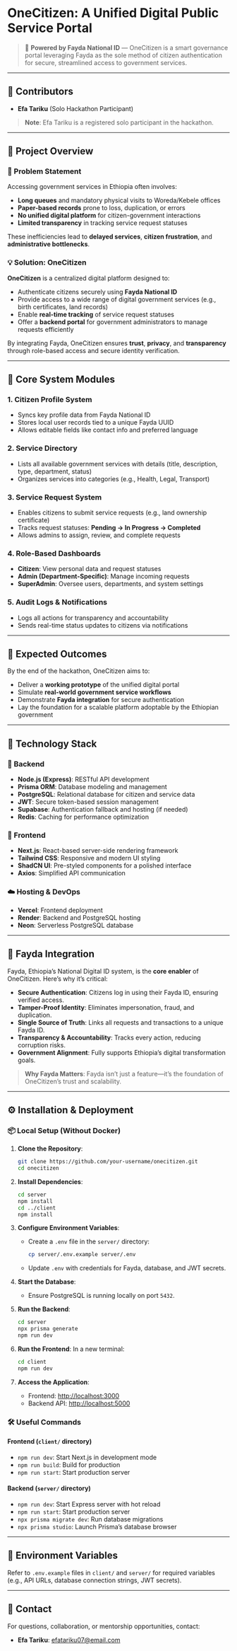 # OneCitizen: A Unified Digital Public Service Portal

> 🚀 **Powered by Fayda National ID** — OneCitizen is a smart governance portal leveraging Fayda as the sole method of citizen authentication for secure, streamlined access to government services.

---

## 👥 Contributors

- **Efa Tariku** (Solo Hackathon Participant)

> **Note**: Efa Tariku is a registered solo participant in the hackathon.

---

## 🧠 Project Overview

### 🚨 Problem Statement

Accessing government services in Ethiopia often involves:
- **Long queues** and mandatory physical visits to Woreda/Kebele offices
- **Paper-based records** prone to loss, duplication, or errors
- **No unified digital platform** for citizen-government interactions
- **Limited transparency** in tracking service request statuses

These inefficiencies lead to **delayed services**, **citizen frustration**, and **administrative bottlenecks**.

### 💡 Solution: OneCitizen

**OneCitizen** is a centralized digital platform designed to:
- Authenticate citizens securely using **Fayda National ID**
- Provide access to a wide range of digital government services (e.g., birth certificates, land records)
- Enable **real-time tracking** of service request statuses
- Offer a **backend portal** for government administrators to manage requests efficiently

By integrating Fayda, OneCitizen ensures **trust**, **privacy**, and **transparency** through role-based access and secure identity verification.

---

## 🔧 Core System Modules

### 1. Citizen Profile System
- Syncs key profile data from Fayda National ID
- Stores local user records tied to a unique Fayda UUID
- Allows editable fields like contact info and preferred language

### 2. Service Directory
- Lists all available government services with details (title, description, type, department, status)
- Organizes services into categories (e.g., Health, Legal, Transport)

### 3. Service Request System
- Enables citizens to submit service requests (e.g., land ownership certificate)
- Tracks request statuses: **Pending → In Progress → Completed**
- Allows admins to assign, review, and complete requests

### 4. Role-Based Dashboards
- **Citizen**: View personal data and request statuses
- **Admin (Department-Specific)**: Manage incoming requests
- **SuperAdmin**: Oversee users, departments, and system settings

### 5. Audit Logs & Notifications
- Logs all actions for transparency and accountability
- Sends real-time status updates to citizens via notifications

---

## 🎯 Expected Outcomes

By the end of the hackathon, OneCitizen aims to:
- Deliver a **working prototype** of the unified digital portal
- Simulate **real-world government service workflows**
- Demonstrate **Fayda integration** for secure authentication
- Lay the foundation for a scalable platform adoptable by the Ethiopian government

---

## 🧰 Technology Stack

### 🔧 Backend
- **Node.js (Express)**: RESTful API development
- **Prisma ORM**: Database modeling and management
- **PostgreSQL**: Relational database for citizen and service data
- **JWT**: Secure token-based session management
- **Supabase**: Authentication fallback and hosting (if needed)
- **Redis**: Caching for performance optimization

### 🎨 Frontend
- **Next.js**: React-based server-side rendering framework
- **Tailwind CSS**: Responsive and modern UI styling
- **ShadCN UI**: Pre-styled components for a polished interface
- **Axios**: Simplified API communication

### ☁️ Hosting & DevOps
- **Vercel**: Frontend deployment
- **Render**: Backend and PostgreSQL hosting
- **Neon**: Serverless PostgreSQL database

---

## 🪪 Fayda Integration

Fayda, Ethiopia’s National Digital ID system, is the **core enabler** of OneCitizen. Here’s why it’s critical:

- **Secure Authentication**: Citizens log in using their Fayda ID, ensuring verified access.
- **Tamper-Proof Identity**: Eliminates impersonation, fraud, and duplication.
- **Single Source of Truth**: Links all requests and transactions to a unique Fayda ID.
- **Transparency & Accountability**: Tracks every action, reducing corruption risks.
- **Government Alignment**: Fully supports Ethiopia’s digital transformation goals.

> **Why Fayda Matters**: Fayda isn’t just a feature—it’s the foundation of OneCitizen’s trust and scalability.

---

## ⚙️ Installation & Deployment

### 📦 Local Setup (Without Docker)

1. **Clone the Repository**:
   ```bash
   git clone https://github.com/your-username/onecitizen.git
   cd onecitizen
   ```

2. **Install Dependencies**:
   ```bash
   cd server
   npm install
   cd ../client
   npm install
   ```

3. **Configure Environment Variables**:
   - Create a `.env` file in the `server/` directory:
     ```bash
     cp server/.env.example server/.env
     ```
   - Update `.env` with credentials for Fayda, database, and JWT secrets.

4. **Start the Database**:
   - Ensure PostgreSQL is running locally on port `5432`.

5. **Run the Backend**:
   ```bash
   cd server
   npx prisma generate
   npm run dev
   ```

6. **Run the Frontend**:
   In a new terminal:
   ```bash
   cd client
   npm run dev
   ```

7. **Access the Application**:
   - Frontend: [http://localhost:3000](http://localhost:3000)
   - Backend API: [http://localhost:5000](http://localhost:5000)

### 🛠️ Useful Commands

#### Frontend (`client/` directory)
- `npm run dev`: Start Next.js in development mode
- `npm run build`: Build for production
- `npm run start`: Start production server

#### Backend (`server/` directory)
- `npm run dev`: Start Express server with hot reload
- `npm run start`: Start production server
- `npx prisma migrate dev`: Run database migrations
- `npx prisma studio`: Launch Prisma’s database browser

---

## 📝 Environment Variables

Refer to `.env.example` files in `client/` and `server/` for required variables (e.g., API URLs, database connection strings, JWT secrets).

---

## 💬 Contact

For questions, collaboration, or mentorship opportunities, contact:
- **Efa Tariku**: [efatariku07@email.com](mailto:efatariku07@email.com)